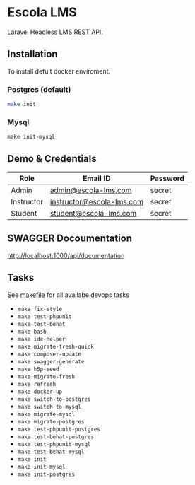 # Escola LMS

Laravel Headless LMS REST API.

## Installation

To install defult docker enviroment.

### Postgres (default)

```sh
make init
```

### Mysql

```
make init-mysql
```

## Demo & Credentials

| Role       | Email ID                  | Password |
| ---------- | ------------------------- | -------- |
| Admin      | admin@escola-lms.com      | secret   |
| Instructor | instructor@escola-lms.com | secret   |
| Student    | student@escola-lms.com    | secret   |

## SWAGGER Docoumentation

[http://localhost:1000/api/documentation](http://localhost:1000/api/documentation)

## Tasks

See [makefile](makefile) for all availabe devops tasks

- `make fix-style`
- `make test-phpunit`
- `make test-behat`
- `make bash`
- `make ide-helper`
- `make migrate-fresh-quick`
- `make composer-update`
- `make swagger-generate`
- `make h5p-seed`
- `make migrate-fresh`
- `make refresh`
- `make docker-up`
- `make switch-to-postgres`
- `make switch-to-mysql`
- `make migrate-mysql`
- `make migrate-postgres`
- `make test-phpunit-postgres`
- `make test-behat-postgres`
- `make test-phpunit-mysql`
- `make test-behat-mysql`
- `make init`
- `make init-mysql`
- `make init-postgres`

